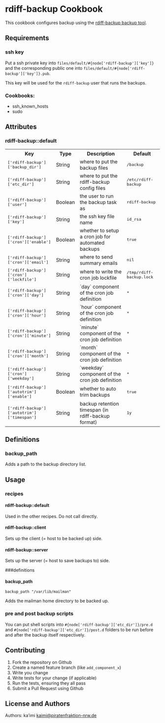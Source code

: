 rdiff-backup Cookbook
=====================

This cookbook configures backup using the [rdiff-backup backup tool](http://rdiff-backup.nongnu.org/ "rdiff-backup home page").

Requirements
------------

### ssh key

Put a ssh private key into `files/default/#{node['rdiff-backup']['key']}` and the 
corresponding public one into `files/default/#{node['rdiff-backup']['key']}.pub`.

This key will be used for the `rdiff-backup` user that runs the backups.

### Cookbooks:

* ssh\_known\_hosts
* sudo

Attributes
----------

### rdiff-backup::default

<table>
  <tr>
    <th>Key</th>
    <th>Type</th>
    <th>Description</th>
    <th>Default</th>
  </tr>
  <tr>
    <td><tt>['rdiff-backup']['backup_dir']</tt></td>
    <td>String</td>
    <td>where to put the backup files</td>
    <td><tt>/backup</tt></td>
  </tr>
  <tr>
    <td><tt>['rdiff-backup']['etc_dir']</tt></td>
    <td>String</td>
    <td>where to put the rdiff-backup config files</td>
    <td><tt>/etc/rdiff-backup</tt></td>
  </tr>
  <tr>
    <td><tt>['rdiff-backup']['user']</tt></td>
    <td>Boolean</td>
    <td>the user to run the backup task as</td>
    <td><tt>rdiff-backup</tt></td>
  </tr>
  <tr>
    <td><tt>['rdiff-backup']['key']</tt></td>
    <td>String</td>
    <td>the ssh key file name</td>
    <td><tt>id_rsa</tt></td>
  </tr>
  <tr>
    <td><tt>['rdiff-backup']['cron']['enable']</tt></td>
    <td>Boolean</td>
    <td>whether to setup a cron job for automated backups</td>
    <td><tt>true</tt></td>
  </tr>
  <tr>
    <td><tt>['rdiff-backup']['cron']['email']</tt></td>
    <td>String</td>
    <td>where to send summary emails</td>
    <td><tt>nil</tt></td>
  </tr>
  <tr>
    <td><tt>['rdiff-backup']['cron']['lockfile']</tt></td>
    <td>String</td>
    <td>where to write the cron job lockfile</td>
    <td><tt>/tmp/rdiff-backup.lock</tt></td>
  </tr>
  <tr>
    <td><tt>['rdiff-backup']['cron']['day']</tt></td>
    <td>String</td>
    <td>`day` component of the cron job definition</td>
    <td><tt>*</tt></td>
  </tr>
  <tr>
    <td><tt>['rdiff-backup']['cron']['hour']</tt></td>
    <td>String</td>
    <td>`hour` component of the cron job definition</td>
    <td><tt>*</tt></td>
  </tr>
  <tr>
    <td><tt>['rdiff-backup']['cron']['minute']</tt></td>
    <td>String</td>
    <td>`minute` component of the cron job definition</td>
    <td><tt>*</tt></td>
  </tr>
  <tr>
    <td><tt>['rdiff-backup']['cron']['month']</tt></td>
    <td>String</td>
    <td>`month` component of the cron job definition</td>
    <td><tt>*</tt></td>
  </tr>
  <tr>
    <td><tt>['rdiff-backup']['cron']['weekday']</tt></td>
    <td>String</td>
    <td>`weekday` component of the cron job definition</td>
    <td><tt>*</tt></td>
  </tr>
  <tr>
    <td><tt>['rdiff-backup']['autotrim']['enable']</tt></td>
    <td>Boolean</td>
    <td>whether to auto trim backups</td>
    <td><tt>true</tt></td>
  </tr>
  <tr>
    <td><tt>['rdiff-backup']['autotrim']['timespan']</tt></td>
    <td>String</td>
    <td>backup retention timespan (in rdiff-backup format)</td>
    <td><tt>1y</tt></td>
  </tr>
</table>

Definitions
-----------

### backup\_path

Adds a path to the backup directory list.


Usage
-----

### recipes
#### rdiff-backup::default
Used in the other recipes. Do not call directly.
#### rdiff-backup::client
Sets up the client (= host to be backed up) side.
#### rdiff-backup::server
Sets up the server (= host to save backups to) side.

###definitions
#### backup\_path
`backup_path "/var/lib/mailman"`

Adds the mailman home directory to be backed up.

### pre and post backup scripts

You can put shell scripts into `#{node['rdiff-backup']['etc_dir']}/pre.d` and 
`#{node['rdiff-backup']['etc_dir']}/post.d` folders to be run before and after 
the backup itself respectively.

Contributing
------------

1. Fork the repository on Github
2. Create a named feature branch (like `add_component_x`)
3. Write you change
4. Write tests for your change (if applicable)
5. Run the tests, ensuring they all pass
6. Submit a Pull Request using Github

License and Authors
-------------------
Authors: ka’imi <kaimi@piratenfraktion-nrw.de>
